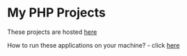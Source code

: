 # My PHP Projects

These projects are hosted [here](https://jimmyprojects.herokuapp.com/)

How to run these applications on your machine? - click [here](https://jimmyprojects.herokuapp.com/howToRun.html)
